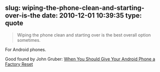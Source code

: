 slug: wiping-the-phone-clean-and-starting-over-is-the
date: 2010-12-01 10:39:35
type: quote
---

> Wiping the phone clean and starting over is the best overall option sometimes.

For Android phones.

 Good found by John Gruber: [When You Should Give Your Android Phone a Factory Reset](http://daringfireball.net/linked/2010/11/30/android-reset)
